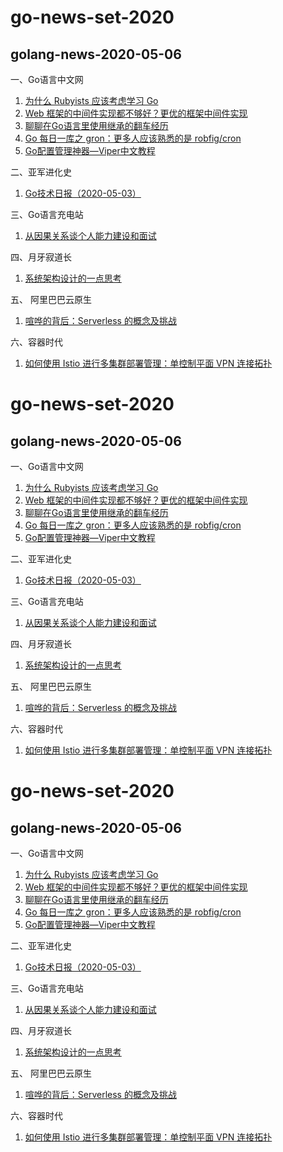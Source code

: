 
# go-news-set-2020
## golang-news-2020-05-06
<p>一、Go语言中文网</p>

<ol>
<li><a href="https://mp.weixin.qq.com/s/yiSQDZcXox2ln9Wk-kUXQQ">为什么 Rubyists 应该考虑学习 Go</a></li>
<li><a href="https://mp.weixin.qq.com/s/jU47WYfLU_caS505HdVTVw">Web 框架的中间件实现都不够好？更优的框架中间件实现</a></li>
<li><a href="https://mp.weixin.qq.com/s/FriBa5K0hYXk3wnhhGREkA">聊聊在Go语言里使用继承的翻车经历</a></li>
<li><a href="https://mp.weixin.qq.com/s/gbF1ZSXe9N_m3SJUXkKvUA">Go 每日一库之 gron：更多人应该熟悉的是 robfig/cron</a></li>
<li><a href="https://mp.weixin.qq.com/s/FGy-JelUGctj4l3QYy7Bxw">Go配置管理神器—Viper中文教程</a></li>
</ol>

<p>二、亚军进化史</p>

<ol>
<li><a href="https://mp.weixin.qq.com/s/pnRQkvHyp33eJnnSbkpDEQ">Go技术日报（2020-05-03）</a></li>
</ol>

<p>三、Go语言充电站</p>

<ol>
<li><a href="https://mp.weixin.qq.com/s/hF3KOuFrSe4dYup-42ZvmQ">从因果关系谈个人能力建设和面试</a></li>
</ol>

<p>四、月牙寂道长</p>

<ol>
<li><a href="https://mp.weixin.qq.com/s/2vATENTGyqtyWx1Xjqj-_g">系统架构设计的一点思考</a></li>
</ol>

<p>五、 阿里巴巴云原生</p>

<ol>
<li><a href="https://mp.weixin.qq.com/s/1PA5aW17nhjuM6QOeO58Uw">喧哗的背后：Serverless 的概念及挑战</a></li>
</ol>

<p>六、容器时代</p>

<ol>
<li><a href="https://mp.weixin.qq.com/s/Gt0LnNqewUqfEEX_bkQjpA">如何使用 Istio 进行多集群部署管理：单控制平面 VPN 连接拓扑</a></li>
</ol>


# go-news-set-2020
## golang-news-2020-05-06
<p>一、Go语言中文网</p>

<ol>
<li><a href="https://mp.weixin.qq.com/s/yiSQDZcXox2ln9Wk-kUXQQ">为什么 Rubyists 应该考虑学习 Go</a></li>
<li><a href="https://mp.weixin.qq.com/s/jU47WYfLU_caS505HdVTVw">Web 框架的中间件实现都不够好？更优的框架中间件实现</a></li>
<li><a href="https://mp.weixin.qq.com/s/FriBa5K0hYXk3wnhhGREkA">聊聊在Go语言里使用继承的翻车经历</a></li>
<li><a href="https://mp.weixin.qq.com/s/gbF1ZSXe9N_m3SJUXkKvUA">Go 每日一库之 gron：更多人应该熟悉的是 robfig/cron</a></li>
<li><a href="https://mp.weixin.qq.com/s/FGy-JelUGctj4l3QYy7Bxw">Go配置管理神器—Viper中文教程</a></li>
</ol>

<p>二、亚军进化史</p>

<ol>
<li><a href="https://mp.weixin.qq.com/s/pnRQkvHyp33eJnnSbkpDEQ">Go技术日报（2020-05-03）</a></li>
</ol>

<p>三、Go语言充电站</p>

<ol>
<li><a href="https://mp.weixin.qq.com/s/hF3KOuFrSe4dYup-42ZvmQ">从因果关系谈个人能力建设和面试</a></li>
</ol>

<p>四、月牙寂道长</p>

<ol>
<li><a href="https://mp.weixin.qq.com/s/2vATENTGyqtyWx1Xjqj-_g">系统架构设计的一点思考</a></li>
</ol>

<p>五、 阿里巴巴云原生</p>

<ol>
<li><a href="https://mp.weixin.qq.com/s/1PA5aW17nhjuM6QOeO58Uw">喧哗的背后：Serverless 的概念及挑战</a></li>
</ol>

<p>六、容器时代</p>

<ol>
<li><a href="https://mp.weixin.qq.com/s/Gt0LnNqewUqfEEX_bkQjpA">如何使用 Istio 进行多集群部署管理：单控制平面 VPN 连接拓扑</a></li>
</ol>


# go-news-set-2020
## golang-news-2020-05-06
<p>一、Go语言中文网</p>

<ol>
<li><a href="https://mp.weixin.qq.com/s/yiSQDZcXox2ln9Wk-kUXQQ">为什么 Rubyists 应该考虑学习 Go</a></li>
<li><a href="https://mp.weixin.qq.com/s/jU47WYfLU_caS505HdVTVw">Web 框架的中间件实现都不够好？更优的框架中间件实现</a></li>
<li><a href="https://mp.weixin.qq.com/s/FriBa5K0hYXk3wnhhGREkA">聊聊在Go语言里使用继承的翻车经历</a></li>
<li><a href="https://mp.weixin.qq.com/s/gbF1ZSXe9N_m3SJUXkKvUA">Go 每日一库之 gron：更多人应该熟悉的是 robfig/cron</a></li>
<li><a href="https://mp.weixin.qq.com/s/FGy-JelUGctj4l3QYy7Bxw">Go配置管理神器—Viper中文教程</a></li>
</ol>

<p>二、亚军进化史</p>

<ol>
<li><a href="https://mp.weixin.qq.com/s/pnRQkvHyp33eJnnSbkpDEQ">Go技术日报（2020-05-03）</a></li>
</ol>

<p>三、Go语言充电站</p>

<ol>
<li><a href="https://mp.weixin.qq.com/s/hF3KOuFrSe4dYup-42ZvmQ">从因果关系谈个人能力建设和面试</a></li>
</ol>

<p>四、月牙寂道长</p>

<ol>
<li><a href="https://mp.weixin.qq.com/s/2vATENTGyqtyWx1Xjqj-_g">系统架构设计的一点思考</a></li>
</ol>

<p>五、 阿里巴巴云原生</p>

<ol>
<li><a href="https://mp.weixin.qq.com/s/1PA5aW17nhjuM6QOeO58Uw">喧哗的背后：Serverless 的概念及挑战</a></li>
</ol>

<p>六、容器时代</p>

<ol>
<li><a href="https://mp.weixin.qq.com/s/Gt0LnNqewUqfEEX_bkQjpA">如何使用 Istio 进行多集群部署管理：单控制平面 VPN 连接拓扑</a></li>
</ol>


